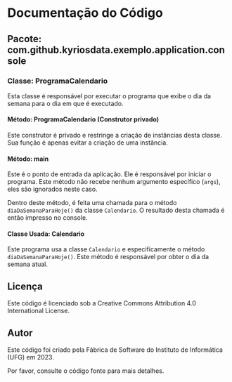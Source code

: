 # Documentação do Código

## Pacote: com.github.kyriosdata.exemplo.application.console

### Classe: ProgramaCalendario

Esta classe é responsável por executar o programa que exibe o dia da semana para o dia em que é executado.

#### Método: ProgramaCalendario (Construtor privado)

Este construtor é privado e restringe a criação de instâncias desta classe. Sua função é apenas evitar a criação de uma instância.

#### Método: main

Este é o ponto de entrada da aplicação. Ele é responsável por iniciar o programa. Este método não recebe nenhum argumento específico (`args`), eles são ignorados neste caso.

Dentro deste método, é feita uma chamada para o método `diaDaSemanaParaHoje()` da classe `Calendario`. O resultado desta chamada é então impresso no console.

#### Classe Usada: Calendario

Este programa usa a classe `Calendario` e especificamente o método `diaDaSemanaParaHoje()`. Este método é responsável por obter o dia da semana atual. 

## Licença

Este código é licenciado sob a Creative Commons Attribution 4.0 International License. 

## Autor

Este código foi criado pela Fábrica de Software do Instituto de Informática (UFG) em 2023. 

Por favor, consulte o código fonte para mais detalhes.